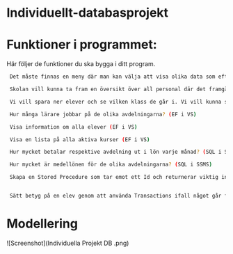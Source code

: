# Individuellt-databasprojekt

# Funktioner i programmet:


Här följer de funktioner du ska bygga i ditt program.

```bash
 Det måste finnas en meny där man kan välja att visa olika data som efterfrågas av skolan. (Console)
````
```bash
 Skolan vill kunna ta fram en översikt över all personal där det framgår namn och vilka befattningar de har samt hur många år de har arbetat på skolan. Administratören vill också ha möjlighet att spara ner ny personal. (SQL i SSMS)
````
```bash
 Vi vill spara ner elever och se vilken klass de går i. Vi vill kunna spara ner betyg för en elev i varje kurs de läst och vi vill kunna se vilken lärare som satt betyget. Betyg ska också ha ett datum då de satts. (SQL i SSMS)
```
```bash
 Hur många lärare jobbar på de olika avdelningarna? (EF i VS)
````
```bash
 Visa information om alla elever (EF i VS)
````
```bash
 Visa en lista på alla aktiva kurser (EF i VS)
````
```bash
 Hur mycket betalar respektive avdelning ut i lön varje månad? (SQL i SSMS)
````
```bash
 Hur mycket är medellönen för de olika avdelningarna? (SQL i SSMS)
```
```bash
 Skapa en Stored Procedure som tar emot ett Id och returnerar viktig information om den elev som är registrerad med aktuellt Id. (SQL i SSMS)
 ````
```bash

 Sätt betyg på en elev genom att använda Transactions ifall något går fel. (SQL i SSMS)
 ```

 # Modellering 
 
 
 ![Screenshot](Individuella Projekt DB .png)
